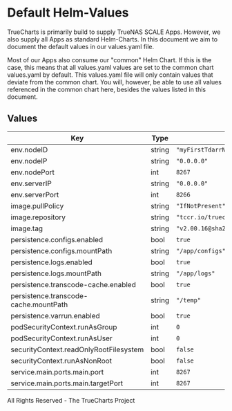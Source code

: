 # Default Helm-Values

TrueCharts is primarily build to supply TrueNAS SCALE Apps.
However, we also supply all Apps as standard Helm-Charts. In this document we aim to document the default values in our values.yaml file.

Most of our Apps also consume our "common" Helm Chart.
If this is the case, this means that all values.yaml values are set to the common chart values.yaml by default. This values.yaml file will only contain values that deviate from the common chart.
You will, however, be able to use all values referenced in the common chart here, besides the values listed in this document.

## Values

| Key | Type | Default | Description |
|-----|------|---------|-------------|
| env.nodeID | string | `"myFirstTdarrNode"` |  |
| env.nodeIP | string | `"0.0.0.0"` |  |
| env.nodePort | int | `8267` |  |
| env.serverIP | string | `"0.0.0.0"` |  |
| env.serverPort | int | `8266` |  |
| image.pullPolicy | string | `"IfNotPresent"` |  |
| image.repository | string | `"tccr.io/truecharts/tdarr_node"` |  |
| image.tag | string | `"v2.00.16@sha256:88acc09d8be5b89d0f0edf2e0d5e00fc2f885f6d9b81f402cb68ba2b38c4cb56"` |  |
| persistence.configs.enabled | bool | `true` |  |
| persistence.configs.mountPath | string | `"/app/configs"` |  |
| persistence.logs.enabled | bool | `true` |  |
| persistence.logs.mountPath | string | `"/app/logs"` |  |
| persistence.transcode-cache.enabled | bool | `true` |  |
| persistence.transcode-cache.mountPath | string | `"/temp"` |  |
| persistence.varrun.enabled | bool | `true` |  |
| podSecurityContext.runAsGroup | int | `0` |  |
| podSecurityContext.runAsUser | int | `0` |  |
| securityContext.readOnlyRootFilesystem | bool | `false` |  |
| securityContext.runAsNonRoot | bool | `false` |  |
| service.main.ports.main.port | int | `8267` |  |
| service.main.ports.main.targetPort | int | `8267` |  |

All Rights Reserved - The TrueCharts Project
